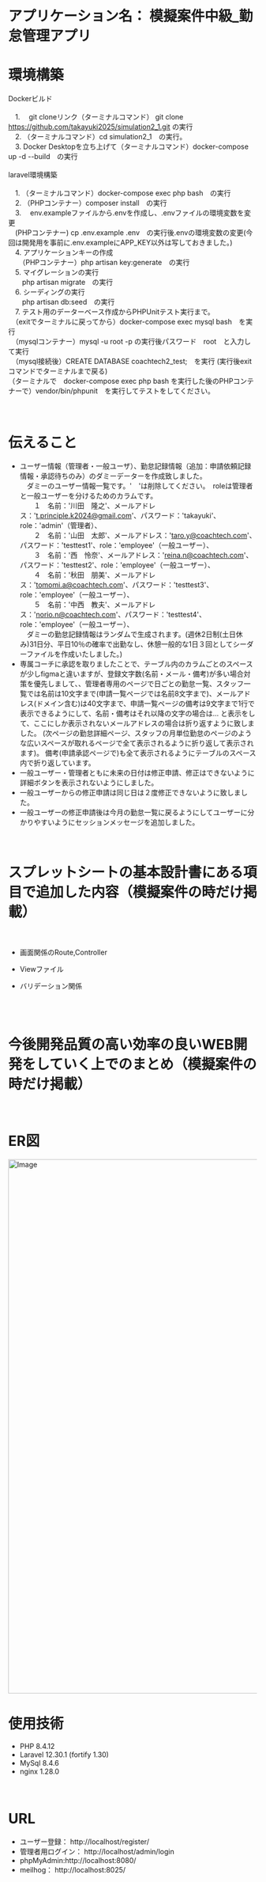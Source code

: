 # アプリケーション名： 模擬案件中級_勤怠管理アプリ
# 環境構築
Dockerビルド
<br>
<br>
　1\. 　git cloneリンク（ターミナルコマンド） git clone https://github.com/takayuki2025/simulation2_1.git  の実行
<br>
　2\. （ターミナルコマンド）cd simulation2_1　の実行。
<br>
　3\. Docker Desktopを立ち上げて（ターミナルコマンド）docker-compose up -d --build　の実行
<br>
<br>
laravel環境構築
<br>
<br>
　1\. （ターミナルコマンド）docker-compose exec php bash　の実行
<br>
　2\. （PHPコンテナー）composer install　の実行
<br>
　3\. 　env.exampleファイルから.envを作成し、.envファイルの環境変数を変更<br>
　(PHPコンテナー)  cp .env.example .env　の実行後.envの環境変数の変更(今回は開発用を事前に.env.exampleにAPP_KEY以外は写しておきました。)
<br>
　4\. アプリケーションキーの作成<br>
　　（PHPコンテナー）php artisan key:generate　の実行
<br>
　5\. マイグレーションの実行<br>
　　php artisan migrate　の実行
<br>
　6\. シーディングの実行<br>
　　php artisan db:seed　の実行
<br>
　7\. テスト用のデーターベース作成からPHPUnitテスト実行まで。<br>
　（exitでターミナルに戻ってから）docker-compose exec mysql bash　を実行<br>
　（mysqlコンテナー）mysql -u root -p   の実行後パスワード　root　と入力して実行<br>
　（mysql接続後）CREATE DATABASE coachtech2_test;　を実行 (実行後exitコマンドでターミナルまで戻る)<br>
（ターミナルで　docker-compose exec php bash を実行した後のPHPコンテナーで）vendor/bin/phpunit　を実行してテストをしてください。<br>
<br>
<br>

# 伝えること<br>
- ユーザー情報（管理者・一般ユーザ）、勤怠記録情報（追加：申請依頼記録情報・承認待ちのみ）のダミーデーターを作成致しました。<br>
　ダミーのユーザー情報一覧です。'　'は削除してください。　roleは管理者と一般ユーザーを分けるためのカラムです。<br>
　　１　名前：'川田　隆之'、メールアドレス：'t.principle.k2024@gmail.com'、パスワード：'takayuki'、role：'admin'（管理者）、<br>
　　２　名前：'山田　太郎'、メールアドレス：'taro.y@coachtech.com'、パスワード：'testtest1'、role：'employee'（一般ユーザー）、<br>
　　３　名前：'西　怜奈'、メールアドレス：'reina.n@coachtech.com'、パスワード：'testtest2'、role：'employee'（一般ユーザー）、<br>
　　４　名前：'秋田　朋美'、メールアドレス：'tomomi.a@coachtech.com'、パスワード：'testtest3'、role：'employee'（一般ユーザー）、<br>
　　５　名前：'中西　教夫'、メールアドレス：'norio.n@coachtech.com'、パスワード：'testtest4'、role：'employee'（一般ユーザー）、<br>
　ダミーの勤怠記録情報はランダムで生成されます。(週休2日制(土日休み)31日分、平日10％の確率で出勤なし、休憩一般的な1日３回としてシーダーファイルを作成いたしました。)<br>
- 専属コーチに承認を取りましたことで、テーブル内のカラムごとのスペースが少しfigmaと違いますが、登録文字数(名前・メール・備考)が多い場合対策を優先しまして、、管理者専用のページで日ごとの勤怠一覧、スタッフ一覧では名前は10文字まで(申請一覧ページでは名前8文字まで)、メールアドレス(ドメイン含む)は40文字まで、申請一覧ページの備考は9文字まで1行で表示できるようにして、名前・備考はそれ以降の文字の場合は... と表示をして、ここにしか表示されないメールアドレスの場合は折り返すように致しました。
(次ページの勤怠詳細ページ、スタッフの月単位勤怠のページのような広いスペースが取れるページで全て表示されるように折り返して表示されます)。
備考(申請承認ページで)も全て表示されるようにテーブルのスペース内で折り返しています。
- 一般ユーザー・管理者ともに未来の日付は修正申請、修正はできないように詳細ボタンを表示されないようにしました。
- 一般ユーザーからの修正申請は同じ日は２度修正できないように致しました。
- 一般ユーザーの修正申請後は今月の勤怠一覧に戻るようにしてユーザーに分かりやすいようにセッションメッセージを追加しました。



<br>

# スプレットシートの基本設計書にある項目で追加した内容（模擬案件の時だけ掲載）<br><br>
- 画面関係のRoute,Controller<br>

- Viewファイル<br>

- バリデーション関係<br>


<br>
<br>

# 今後開発品質の高い効率の良いWEB開発をしていく上でのまとめ（模擬案件の時だけ掲載）<br>


<br>

# ER図<br>
<img width="1920" height="1080" alt="Image" src="https://github.com/user-attachments/assets/5a23e7bd-f449-4065-b39b-1955fdf46d1f" />
<br>

# 使用技術<br>
  - PHP 8.4.12
  - Laravel 12.30.1 (fortify 1.30)
  - MySql 8.4.6
  - nginx 1.28.0
<br>

# URL<br>
  - ユーザー登録： http://localhost/register/
  - 管理者用ログイン： http://localhost/admin/login
  - phpMyAdmin:http://localhost:8080/
  - meilhog： http://localhost:8025/